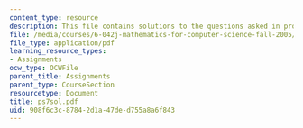 ```yaml
---
content_type: resource
description: This file contains solutions to the questions asked in problem set 7.
file: /media/courses/6-042j-mathematics-for-computer-science-fall-2005/908f6c3c87842d1a47ded755a8a6f843_ps7sol.pdf
file_type: application/pdf
learning_resource_types:
- Assignments
ocw_type: OCWFile
parent_title: Assignments
parent_type: CourseSection
resourcetype: Document
title: ps7sol.pdf
uid: 908f6c3c-8784-2d1a-47de-d755a8a6f843
---
```

